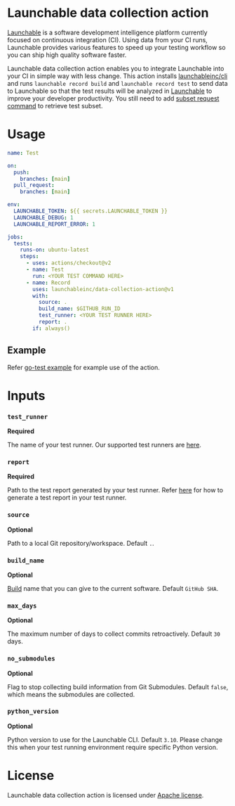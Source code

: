 # Launchable data collection action

[Launchable](https://www.launchableinc.com/) is a software development intelligence platform currently focused on continuous integration (CI). Using data from your CI runs, Launchable provides various features to speed up your testing workflow so you can ship high quality software faster.

Launchable data collection action enables you to integrate Launchable into your CI in simple way with less change. This action installs [launchableinc/cli](https://github.com/launchableinc/cli) and runs `launchable record build` and `launchable record test` to send data to Launchable so that the test results will be analyzed in [Launchable](https://www.launchableinc.com/) to improve your developer productivity. You still need to add [subset request command](https://docs.launchableinc.com/resources/cli-reference#subset) to retrieve test subset.

# Usage

```yaml
name: Test

on:
  push:
    branches: [main]
  pull_request:
    branches: [main]

env:
  LAUNCHABLE_TOKEN: ${{ secrets.LAUNCHABLE_TOKEN }}
  LAUNCHABLE_DEBUG: 1
  LAUNCHABLE_REPORT_ERROR: 1

jobs:
  tests:
    runs-on: ubuntu-latest
    steps:
      - uses: actions/checkout@v2
      - name: Test
        run: <YOUR TEST COMMAND HERE>
      - name: Record
        uses: launchableinc/data-collection-action@v1
        with:
          source: .
          build_name: $GITHUB_RUN_ID
          test_runner: <YOUR TEST RUNNER HERE>
          report: .
        if: always()
```

## Example

Refer [go-test example](./.github/workflows/go-test-example.yaml) for example use of the action.

# Inputs

### `test_runner`
**Required**

The name of your test runner. Our supported test runners are [here](https://docs.launchableinc.com/resources/integrations).

### `report`
**Required**

Path to the test report generated by your test runner. Refer [here](https://docs.launchableinc.com/resources/integrations) for how to generate a test report in your test runner.

### `source`
**Optional**

Path to a local Git repository/workspace. Default `.`.

### `build_name`
**Optional**

[Build](https://docs.launchableinc.com/concepts/build) name that you can give to the current software. Default `GitHub SHA`.

### `max_days`
**Optional**

The maximum number of days to collect commits retroactively. Default `30` days.

### `no_submodules`
**Optional**

Flag to stop collecting build information from Git Submodules. Default `false`, which means the submodules are collected.

### `python_version`
**Optional**

Python version to use for the Launchable CLI. Default `3.10`. Please change this when your test running environment require specific Python version.


# License
Launchable data collection action is licensed under [Apache license](./LICENSE).
